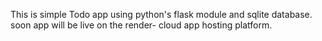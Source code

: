 This is simple Todo app using python's flask module and sqlite database.
soon app will be live on the render- cloud app hosting platform.  
